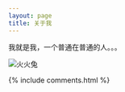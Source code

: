 ```yaml
---
layout: page
title: 关于我 
---
```


我就是我，一个普通在普通的人。。。

![火火兔](https://github.com/simdm/simdm.github.io.pic/blob/master/picture/1.jpg?raw=true)

{% include comments.html %}

